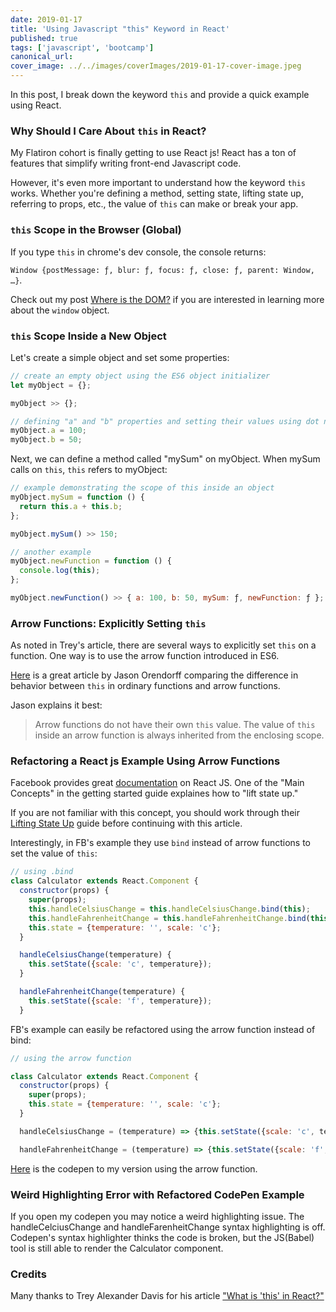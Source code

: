```yaml
---
date: 2019-01-17
title: 'Using Javascript "this" Keyword in React'
published: true
tags: ['javascript', 'bootcamp']
canonical_url:
cover_image: ../../images/coverImages/2019-01-17-cover-image.jpeg
---
```


In this post, I break down the keyword `this` and provide a quick example using React.

### Why Should I Care About `this` in React?

My Flatiron cohort is finally getting to use React js! React has a ton of features that simplify writing front-end Javascript code.

However, it's even more important to understand how the keyword `this` works. Whether you're defining a method, setting state, lifting state up, referring to props, etc., the value of `this` can make or break your app.

### `this` Scope in the Browser (Global)

If you type `this` in chrome's dev console, the console returns:

`Window {postMessage: ƒ, blur: ƒ, focus: ƒ, close: ƒ, parent: Window, …}`.

Check out my post [Where is the DOM?](http://edezekiel.com/blogs/12_13_2018.html) if you are interested in learning more about the `window` object.

### `this` Scope Inside a New Object

Let's create a simple object and set some properties:

```javascript
// create an empty object using the ES6 object initializer
let myObject = {};

myObject >> {};

// defining "a" and "b" properties and setting their values using dot notation
myObject.a = 100;
myObject.b = 50;
```

Next, we can define a method called "mySum" on myObject. When mySum calls on `this`, `this` refers to myObject:

```javascript
// example demonstrating the scope of this inside an object
myObject.mySum = function () {
  return this.a + this.b;
};

myObject.mySum() >> 150;

// another example
myObject.newFunction = function () {
  console.log(this);
};

myObject.newFunction() >> { a: 100, b: 50, mySum: ƒ, newFunction: ƒ };
```

### Arrow Functions: Explicitly Setting `this`

As noted in Trey's article, there are several ways to explicitly set `this` on a function. One way is to use the arrow function introduced in ES6.

[Here](https://hacks.mozilla.org/2015/06/es6-in-depth-arrow-functions/) is a great article by Jason Orendorff comparing the difference in behavior between `this` in ordinary functions and arrow functions.

Jason explains it best:

> Arrow functions do not have their own `this` value. The value of `this` inside an arrow function is always inherited from the enclosing scope.

### Refactoring a React js Example Using Arrow Functions

Facebook provides great [documentation](https://reactjs.org/docs/getting-started.html) on React JS. One of the "Main Concepts" in the getting started guide explaines how to "lift state up."

If you are not familiar with this concept, you should work through their [Lifting State Up](https://reactjs.org/docs/lifting-state-up.html) guide before continuing with this article.

Interestingly, in FB's example they use `bind` instead of arrow functions to set the value of `this`:

```javascript
// using .bind
class Calculator extends React.Component {
  constructor(props) {
    super(props);
    this.handleCelsiusChange = this.handleCelsiusChange.bind(this);
    this.handleFahrenheitChange = this.handleFahrenheitChange.bind(this);
    this.state = {temperature: '', scale: 'c'};
  }

  handleCelsiusChange(temperature) {
    this.setState({scale: 'c', temperature});
  }

  handleFahrenheitChange(temperature) {
    this.setState({scale: 'f', temperature});
  }
```

FB's example can easily be refactored using the arrow function instead of bind:

```javascript
// using the arrow function

class Calculator extends React.Component {
  constructor(props) {
    super(props);
    this.state = {temperature: '', scale: 'c'};
  }

  handleCelsiusChange = (temperature) => {this.setState({scale: 'c', temperature});}

  handleFahrenheitChange = (temperature) => {this.setState({scale: 'f', temperature});}
```

[Here](https://codepen.io/edezekiel/pen/GPaOMr) is the codepen to my version using the arrow function.

### Weird Highlighting Error with Refactored CodePen Example

If you open my codepen you may notice a weird highlighting issue. The handleCelciusChange and handleFarenheitChange syntax highlighting is off. Codepen's syntax highlighter thinks the code is broken, but the JS(Babel) tool is still able to render the Calculator component.

### Credits

Many thanks to Trey Alexander Davis for his article ["What is 'this' in React?"](https://medium.com/byte-sized-react/what-is-this-in-react-25c62c31480)
